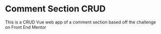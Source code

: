 # Comment Section CRUD

This is a CRUD Vue web app of a comment section based off the challenge on Front End Mentor